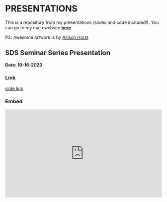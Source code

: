 
# PRESENTATIONS

This is a repository from my presentations (slides and code included!). You can go to my main website **[here](https://www.magdalenabennett.com)**

PS: Awesome artwork is by [Allison Horst](https://github.com/allisonhorst/stats-illustrations)

## SDS Seminar Series Presentation
**Date: 10-16-2020**

### Link

[slide link](sds_20201016/mbennett_did.html)


### Embed

<style>
.resp-container {
    position: relative;
    overflow: hidden;
    padding-top: 56.25%;
}

.testiframe {
    position: absolute;
    top: 0;
    left: 0;
    width: 100%;
    height: 100%;
    border: 0;
}
</style>

<div class="resp-container">
    <iframe class="testiframe" src="https://maibennett.github.io/presentations/sds_20201016/mbennett_did.html">
      Oops! Your browser doesn't suppor this.
    </iframe>
</div>
